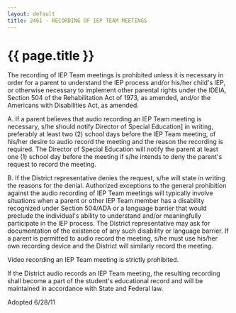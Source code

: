 ```yaml
---
layout: default
title: 2461 - RECORDING OF IEP TEAM MEETINGS
---
```


{{ page.title }}
================

The recording of IEP Team meetings is prohibited unless it is necessary
in order for a parent to understand the IEP process and/or his/her
child's IEP, or otherwise necessary to implement other parental rights
under the IDEIA, Section 504 of the Rehabilitation Act of 1973, as
amended, and/or the Americans with Disabilities Act, as amended.

A. If a parent believes that audio recording an IEP Team meeting is
necessary, s/he should notify Director of Special Education] in writing,
preferably at least two (2) school days before the IEP Team meeting, of
his/her desire to audio record the meeting and the reason the recording
is required. The Director of Special Education will notify the parent at
least one (1) school day before the meeting if s/he intends to deny the
parent's request to record the meeting.

B. If the District representative denies the request, s/he will state in
writing the reasons for the denial. Authorized exceptions to the general
prohibition against the audio recording of IEP Team meetings will
typically involve situations when a parent or other IEP Team member has
a disability recognized under Section 504/ADA or a language barrier that
would preclude the individual's ability to understand and/or
meaningfully participate in the IEP process. The District representative
may ask for documentation of the existence of any such disability or
language barrier. If a parent is permitted to audio record the meeting,
s/he must use his/her own recording device and the District will
similarly record the meeting.

Video recording an IEP Team meeting is strictly prohibited.

If the District audio records an IEP Team meeting, the resulting
recording shall become a part of the student's educational record and
will be maintained in accordance with State and Federal law.

Adopted 6/28/11
